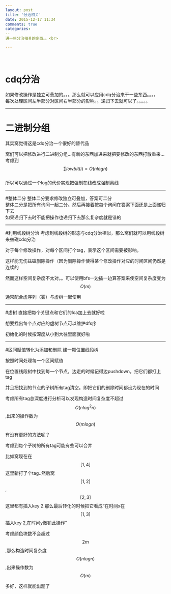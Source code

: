 ```yaml
---
layout: post
title: '分治相关'
date: 2015-12-17 11:34
comments: true
categories: 
--
讲一些分治相关的东西。。<br>

---
```

<br>

# cdq分治
如果修改操作是独立可叠加的。。。那么就可以应用cdq分治来干一些东西。。。。<br>
每次处理区间左半部分对区间右半部分的影响。。递归下去就可以了。。。。。<br>

---

# 二进制分组
其实窝觉得这是cdq分治一个很好的替代品<br>
<script type="text/javascript" src="http://cdn.mathjax.org/mathjax/latest/MathJax.js?config=default"></script>
窝们可以把修改进行二进制分组...有新的东西加进来就把要修改的东西打散重来...<br>
考虑到$$\sum lowbit(i) = O(nlogn)$$<br>
所以可以通过一个log的代价实现把强制在线改成强制离线<br>

---

#整体二分
整体二分要求修改独立可叠加，答案可二分<br>
整体二分是把所有询问一起二分。然后再接着按每个询问在答案下面还是上面递归下去<br>
如果递归下去时不能把操作也递归下去那么复杂度就是错的<br>

---

#利用线段树分治
考虑到线段树的形态与cdq分治相似，那么窝们就可以用线段树来兹磁cdq分治

对于每个修改操作，对每个区间打个tag，表示这个区间需要被影响。

这样能无伤兹磁删除操作（因为删除操作使得某个修改操作对应的时间区间仍然是连续的

然而这样空间复杂度不太对。。可以使用bfs一边插一边算答案来使空间复杂度变为$$O(m)$$

通常配合虚序列（雾）与虚树一起使用

---

#虚树
直接把每个关键点和它们的lca加上去就好啦

想要找出每个点对应的虚树节点可以维护dfs序

初始化的时候按深度从小到大往里面就好啦

---

#区间赋值转化为添加和删除
建一颗位置线段树

按照时间处理每一个区间赋值

在位置线段树中找到每一个节点，边走的时候记得边pushdown，把它们都打上tag

并且把找到的节点的子树所有tag清空。即把它们的删除时间都设为现在的时间

考虑所有tag总深度进行分析可以发现构造时间复杂度不超过$$O(nlog^2n)$$,出来的操作数为$$O(mlogn)$$

有没有更好的方法呢？

考虑到每个子树的所有tag可能有些可以合并

比如窝现在在$$[1,4]$$这里新打了个tag..然后窝$$[1,2]$$,$$[2,3]$$这里都有插入key 2.那么最后转化的时候把它看成“在时间x在$$[1,3]$$插入key 2,在时间y撤销此操作”

考虑颜色块数不会超过$$2m$$,那么构造时间复杂度$$O(nlogn)$$,出来操作数为$$O(m)$$

多好，这样就能出题了

